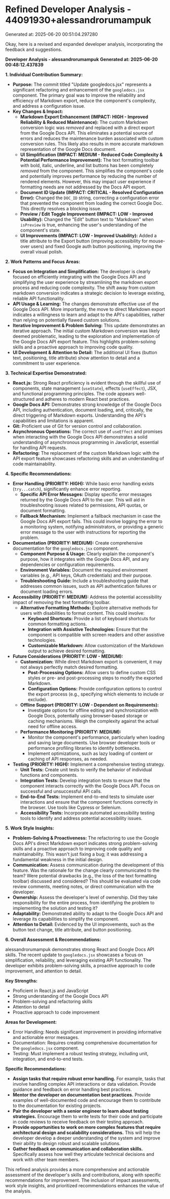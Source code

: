 # Refined Developer Analysis - 44091930+alessandrorumampuk
Generated at: 2025-06-20 00:51:04.297280

Okay, here is a revised and expanded developer analysis, incorporating the feedback and suggestions.

**Developer Analysis - alessandrorumampuk**
**Generated at: 2025-06-20 00:48:12.437839**

**1. Individual Contribution Summary:**

*   **Purpose:** The commit titled "Update googledocs.jsx" represents a significant refactoring and enhancement of the `googledocs.jsx` component. The primary goal was to improve the reliability and efficiency of Markdown export, reduce the component's complexity, and address a configuration issue.
*   **Key Changes & Impact:**
    *   **Markdown Export Enhancement (IMPACT: HIGH - Improved Reliability & Reduced Maintenance):**  The custom Markdown conversion logic was *removed* and replaced with a direct export from the Google Docs API. This eliminates a potential source of errors and reduces the maintenance burden associated with custom conversion rules. This likely also results in more accurate markdown representation of the Google Docs document.
    *   **UI Simplification (IMPACT: MEDIUM - Reduced Code Complexity & Potential Performance Improvement):** The text formatting toolbar with bold, italic, underline, and list buttons has been completely *removed* from the component. This simplifies the component's code and potentially improves performance by reducing the number of rendered elements. However, this may impact user experience if formatting needs are not addressed by the Docs API export.
    *   **Document ID Update (IMPACT: CRITICAL - Resolved Configuration Error):** Changed the `DOC_ID` string, correcting a configuration error that prevented the component from loading the correct Google Doc. This directly resolves a blocking issue.
    *   **Preview / Edit Toggle Improvement (IMPACT: LOW - Improved Usability):** Changed the "Edit" button text to "Markdown" when `isPreview` is true, enhancing the user's understanding of the component's state.
    *   **UI Improvements (IMPACT: LOW - Improved Usability):** Added a title attribute to the Export button (improving accessibility for mouse-over users) and fixed Google auth button positioning, improving the overall visual polish.

**2. Work Patterns and Focus Areas:**

*   **Focus on Integration and Simplification:** The developer is clearly focused on efficiently integrating with the Google Docs API and simplifying the user experience by streamlining the markdown export process and reducing code complexity. The shift away from custom markdown conversion indicates a strategic decision to leverage existing, reliable API functionality.
*   **API Usage & Learning:**  The changes demonstrate effective use of the Google Docs API. More importantly, the move to direct Markdown export indicates a willingness to learn and adapt to the API's capabilities, rather than relying on potentially flawed custom solutions.
*   **Iterative Improvement & Problem Solving:** This update demonstrates an iterative approach. The initial custom Markdown conversion was likely deemed problematic, leading to the exploration and implementation of the Google Docs API export feature. This highlights problem-solving skills and a proactive approach to improving code quality.
*   **UI Development & Attention to Detail:** The additional UI fixes (button text, positioning, title attribute) show attention to detail and a commitment to user experience.

**3. Technical Expertise Demonstrated:**

*   **React.js:**  Strong React proficiency is evident through the skillful use of components, state management (`useState`), effects (`useEffect`), JSX, and functional programming principles. The code appears well-structured and adheres to modern React best practices.
*   **Google Docs API:** Demonstrates strong knowledge of the Google Docs API, including authentication, document loading, and, critically, the direct triggering of Markdown exports. Understanding the API's capabilities and limitations is apparent.
*   **Git:** Proficient use of Git for version control and collaboration.
*   **Asynchronous Operations:** The correct use of `useEffect` and promises when interacting with the Google Docs API demonstrates a solid understanding of asynchronous programming in JavaScript, essential for handling API requests.
*   **Refactoring:** The replacement of the custom Markdown logic with the API export feature showcases refactoring skills and an understanding of code maintainability.

**4. Specific Recommendations:**

*   **Error Handling (PRIORITY: HIGH):** While basic error handling exists (`try...catch`), significantly enhance error reporting.
    *   **Specific API Error Messages:**  Display specific error messages returned by the Google Docs API to the user. This will aid in troubleshooting issues related to permissions, API quotas, or document formatting.
    *   **Fallback Mechanism:** Implement a fallback mechanism in case the Google Docs API export fails. This could involve logging the error to a monitoring system, notifying administrators, or providing a generic error message to the user with instructions for reporting the problem.
*   **Documentation (PRIORITY: MEDIUM):** Create comprehensive documentation for the `googledocs.jsx` component.
    *   **Component Purpose & Usage:** Clearly explain the component's purpose, how it integrates with the Google Docs API, and any dependencies or configuration requirements.
    *   **Environment Variables:** Document the required environment variables (e.g., API keys, OAuth credentials) and their purpose.
    *   **Troubleshooting Guide:** Include a troubleshooting guide that addresses common issues, such as API authentication failures or document loading errors.
*   **Accessibility (PRIORITY: MEDIUM):**  Address the potential accessibility impact of removing the text formatting toolbar.
    *   **Alternative Formatting Methods:**  Explore alternative methods for users with disabilities to format content. This could involve:
        *   **Keyboard Shortcuts:** Provide a list of keyboard shortcuts for common formatting actions.
        *   **Integration with Assistive Technologies:** Ensure that the component is compatible with screen readers and other assistive technologies.
        *   **Customizable Markdown:** Allow customization of the Markdown output to achieve desired formatting.
*   **Future Considerations (PRIORITY: LOW - MEDIUM):**
    *   **Customization:** While direct Markdown export is convenient, it may not always perfectly match desired formatting.
        *   **Post-Processing Options:** Allow users to define custom CSS styles or pre- and post-processing steps to modify the exported Markdown.
        *   **Configuration Options:** Provide configuration options to control the export process (e.g., specifying which elements to include or exclude).
    *   **Offline Support (PRIORITY: LOW - Dependent on Requirements):**
        *   Investigate options for offline editing and synchronization with Google Docs, potentially using browser-based storage or caching mechanisms. Weigh the complexity against the actual need for offline access.
    *   **Performance Monitoring (PRIORITY: MEDIUM):**
        *   Monitor the component's performance, particularly when loading and saving large documents. Use browser developer tools or performance profiling libraries to identify bottlenecks.
        *   Implement optimizations, such as lazy loading of content or caching of API responses, as needed.
*   **Testing (PRIORITY: HIGH):** Implement a comprehensive testing strategy.
    *   **Unit Tests:** Create unit tests to verify the behavior of individual functions and components.
    *   **Integration Tests:** Develop integration tests to ensure that the component interacts correctly with the Google Docs API. Focus on successful and unsuccessful API calls.
    *   **End-to-End Tests:** Implement end-to-end tests to simulate user interactions and ensure that the component functions correctly in the browser. Use tools like Cypress or Selenium.
    *   **Accessibility Tests:** Incorporate automated accessibility testing tools to identify and address potential accessibility issues.

**5. Work Style Insights:**

*   **Problem-Solving & Proactiveness:** The refactoring to use the Google Docs API's direct Markdown export indicates strong problem-solving skills and a proactive approach to improving code quality and maintainability.  This wasn't just fixing a bug; it was addressing a fundamental weakness in the initial design.
*   **Communication:** Assess communication during the development of this feature. Was the rationale for the change clearly communicated to the team? Were potential drawbacks (e.g., the loss of the text formatting toolbar) discussed and considered? This should be evaluated via code review comments, meeting notes, or direct communication with the developer.
*   **Ownership:** Assess the developer's level of ownership. Did they take responsibility for the entire process, from identifying the problem to implementing the solution and testing it?
*   **Adaptability:** Demonstrated ability to adapt to the Google Docs API and leverage its capabilities to simplify the component.
*   **Attention to Detail:** Evidenced by the UI improvements, such as the button text change, title attribute, and button positioning.

**6. Overall Assessment & Recommendations:**

alessandrorumampuk demonstrates strong React and Google Docs API skills. The recent update to `googledocs.jsx` showcases a focus on simplification, reliability, and leveraging existing API functionality. The developer exhibits problem-solving skills, a proactive approach to code improvement, and attention to detail.

**Key Strengths:**

*   Proficient in React.js and JavaScript
*   Strong understanding of the Google Docs API
*   Problem-solving and refactoring skills
*   Attention to detail
*   Proactive approach to code improvement

**Areas for Development:**

*   Error Handling: Needs significant improvement in providing informative and actionable error messages.
*   Documentation: Requires creating comprehensive documentation for the `googledocs.jsx` component.
*   Testing: Must implement a robust testing strategy, including unit, integration, and end-to-end tests.

**Specific Recommendations:**

*   **Assign tasks that require robust error handling.**  For example, tasks that involve handling complex API interactions or data validation. Provide guidance and feedback on error handling best practices.
*   **Mentor the developer on documentation best practices.**  Provide examples of well-documented code and encourage them to contribute to the documentation for existing projects.
*   **Pair the developer with a senior engineer to learn about testing strategies.**  Encourage them to write tests for their code and participate in code reviews to receive feedback on their testing approach.
*   **Provide opportunities to work on more complex features that require architectural design and scalability considerations.** This will help the developer develop a deeper understanding of the system and improve their ability to design robust and scalable solutions.
*   **Gather feedback on communication and collaboration skills.** Specifically assess how well they articulate technical decisions and work with other team members.

This refined analysis provides a more comprehensive and actionable assessment of the developer's skills and contributions, along with specific recommendations for improvement. The inclusion of impact assessments, work style insights, and prioritized recommendations enhances the value of the analysis.
